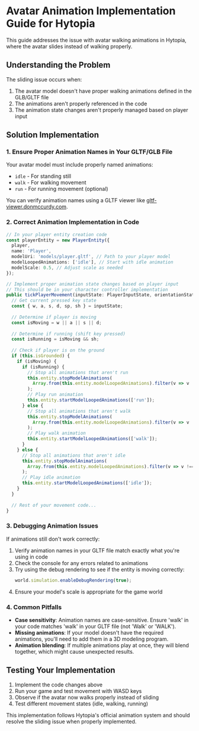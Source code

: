 # Avatar Animation Implementation Guide for Hytopia

This guide addresses the issue with avatar walking animations in Hytopia, where the avatar slides instead of walking properly.

## Understanding the Problem

The sliding issue occurs when:
1. The avatar model doesn't have proper walking animations defined in the GLB/GLTF file
2. The animations aren't properly referenced in the code
3. The animation state changes aren't properly managed based on player input

## Solution Implementation

### 1. Ensure Proper Animation Names in Your GLTF/GLB File

Your avatar model must include properly named animations:
- `idle` - For standing still
- `walk` - For walking movement
- `run` - For running movement (optional)

You can verify animation names using a GLTF viewer like [gltf-viewer.donmccurdy.com](https://gltf-viewer.donmccurdy.com/).

### 2. Correct Animation Implementation in Code

```typescript
// In your player entity creation code
const playerEntity = new PlayerEntity({
  player,
  name: 'Player',
  modelUri: 'models/player.gltf', // Path to your player model
  modelLoopedAnimations: ['idle'], // Start with idle animation
  modelScale: 0.5, // Adjust scale as needed
});

// Implement proper animation state changes based on player input
// This should be in your character controller implementation
public tickPlayerMovement(inputState: PlayerInputState, orientationState: PlayerOrientationState, deltaTimeMs: number) {
  // Get current pressed key state
  const { w, a, s, d, sp, sh } = inputState;
  
  // Determine if player is moving
  const isMoving = w || a || s || d;
  
  // Determine if running (shift key pressed)
  const isRunning = isMoving && sh;
  
  // Check if player is on the ground
  if (this.isGrounded) {
    if (isMoving) {
      if (isRunning) {
        // Stop all animations that aren't run
        this.entity.stopModelAnimations(
          Array.from(this.entity.modelLoopedAnimations).filter(v => v !== 'run')
        );
        // Play run animation
        this.entity.startModelLoopedAnimations(['run']);
      } else {
        // Stop all animations that aren't walk
        this.entity.stopModelAnimations(
          Array.from(this.entity.modelLoopedAnimations).filter(v => v !== 'walk')
        );
        // Play walk animation
        this.entity.startModelLoopedAnimations(['walk']);
      }
    } else {
      // Stop all animations that aren't idle
      this.entity.stopModelAnimations(
        Array.from(this.entity.modelLoopedAnimations).filter(v => v !== 'idle')
      );
      // Play idle animation
      this.entity.startModelLoopedAnimations(['idle']);
    }
  }
  
  // Rest of your movement code...
}
```

### 3. Debugging Animation Issues

If animations still don't work correctly:

1. Verify animation names in your GLTF file match exactly what you're using in code
2. Check the console for any errors related to animations
3. Try using the debug rendering to see if the entity is moving correctly:
   ```typescript
   world.simulation.enableDebugRendering(true);
   ```
4. Ensure your model's scale is appropriate for the game world

### 4. Common Pitfalls

- **Case sensitivity**: Animation names are case-sensitive. Ensure 'walk' in your code matches 'walk' in your GLTF file (not 'Walk' or 'WALK').
- **Missing animations**: If your model doesn't have the required animations, you'll need to add them in a 3D modeling program.
- **Animation blending**: If multiple animations play at once, they will blend together, which might cause unexpected results.

## Testing Your Implementation

1. Implement the code changes above
2. Run your game and test movement with WASD keys
3. Observe if the avatar now walks properly instead of sliding
4. Test different movement states (idle, walking, running)

This implementation follows Hytopia's official animation system and should resolve the sliding issue when properly implemented.
